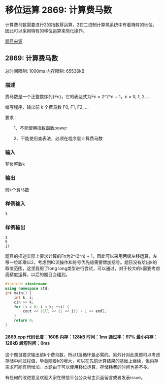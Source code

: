 # 移位运算 2869: 计算费马数

计算费马数需要进行2的指数幂运算，2在二进制计算机系统中有着特殊的地位，因此可以采用特有的移位运算来简化操作。

[题目来源](http://bailian.openjudge.cn/practice/2869/)

## 2869: 计算费马数

总时间限制: 1000ms    内存限制: 65536kB

### 描述

费马数是一个正整数序列{Fn}，它的表达式为Fn = 2^2^n + 1，n = 0, 1, 2, ...

编写程序，输出前 k 个费马数 F0, F1, F2, ...

要求：

　　1、不能使用指数函数power
  
　　2、不能使用查表法，必须在程序里计算费马数

### 输入

非负整数k

### 输出

前k个费马数

### 样例输入
```
3
```
### 样例输出
```
3
5
17
```
题目的描述实际上要求计算的Fn为2^(2^n) + 1，因此可以采用两级左移运算，左移一位即乘以2，考虑到IO流操作和符号优先级需要增加括号。题目没有给出k的取值范围，这里我用了long long类型进行尝试，可以通过，对于较大的k需要考虑高精度运算，以后的题目会碰到。
```cpp
#include <iostream>
using namespace std;
int main() {
	int k, i;
	cin >> k;
	for (i = 0; i < k; ++i)	{
		cout << (1ll << (1 << i)) + 1 << endl;
	}
	return 0;
}
```
#### [2869.cpp](https://github.com/Ienu/ExerciseEveryday/blob/master/Code/2800-2899/2869.cpp) 代码长度：160B 内存：128kB 时间：1ms 通过率：97% 最小内存：128kB  最短时间：0ms

这个题目要求输出前k个费马数，所以1层循环是必需的。另外针对此类题可以考虑存储中间过程值，毕竟随着k的增大，可以在先前计算结果的基础上继续，但内存需求可能有所增加。本题由于可以使用移位运算，存储耗费的时间也差不多。

有任何的改进意见欢迎大家在微信平台公众号主页面留言或者发表issue。


